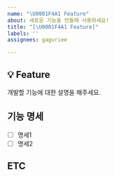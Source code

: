 ```yaml
---
name: "\U0001F4A1 Feature"
about: 새로운 기능을 만들때 사용하세요!
title: "[\U0001F4A1 Feature]"
labels: ''
assignees: gaguriee

---
```


## 💡 Feature

개발할 기능에 대한 설명을 해주세요.

## 기능 명세
- [ ] 명세1
- [ ] 명세2

## ETC

